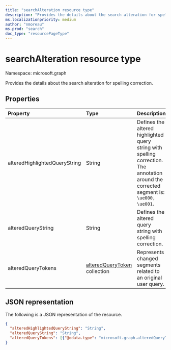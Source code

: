 ```yaml
---
title: "searchAlteration resource type"
description: "Provides the details about the search alteration for spelling correction."
ms.localizationpriority: medium
author: "nmoreau"
ms.prod: "search"
doc_type: "resourcePageType"
---
```


# searchAlteration resource type

Namespace: microsoft.graph

Provides the details about the search alteration for spelling correction.

## Properties

| Property     | Type        | Description |
|:-------------|:------------|:------------|
|alteredHighlightedQueryString|String| Defines the altered highlighted query string with spelling correction. The annotation around the corrected segment is: `\ue000, \ue001`.|
|alteredQueryString|String| Defines the altered query string with spelling correction.|
|alteredQueryTokens|[alteredQueryToken](alteredquerytoken.md) collection| Represents changed segments related to an original user query.|

## JSON representation

The following is a JSON representation of the resource.

<!-- {
  "blockType": "resource",
  "optionalProperties": [

  ],
  "@odata.type": "microsoft.graph.searchAlteration",
  "baseType": null
}-->

```json
{
  "alteredHighlightedQueryString": "String",
  "alteredQueryString": "String",
  "alteredQueryTokens": [{"@odata.type": "microsoft.graph.alteredQueryToken"}]
}
```
